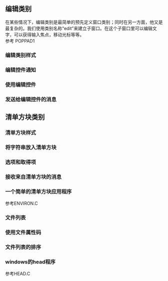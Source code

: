 ## 编辑类别
在某些情况下，编辑类别是最简单的预先定义窗口类别；同时在另一方面，他又是最复杂的。我们使用类别名称“edit”来建立子窗口。在这个子窗口里可以编辑文字，可以获得输入焦点，移动光标等等。  
参考 POPPAD1
### 编辑类别样式
### 编辑控件通知
### 使用编辑控件
### 发送给编辑控件的消息
## 清单方块类别
### 清单方块样式
### 将字符串放入清单方块
### 选项和取得项
### 接收来自清单方块的消息
### 一个简单的清单方块应用程序
参考ENVIRON.C
### 文件列表
### 使用文件属性码
### 文件列表的排序
### windows的head程序
参考HEAD.C